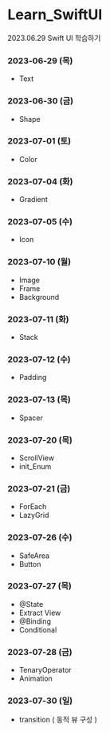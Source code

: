 # Learn_SwiftUI
2023.06.29 Swift UI 학습하기

### 2023-06-29 (목)
- Text

### 2023-06-30 (금)
- Shape

### 2023-07-01 (토)
- Color

### 2023-07-04 (화)
- Gradient

### 2023-07-05 (수)
- Icon

### 2023-07-10 (월)
- Image
- Frame
- Background

### 2023-07-11 (화)
- Stack

### 2023-07-12 (수)
- Padding

### 2023-07-13 (목)
- Spacer

### 2023-07-20 (목)
- ScrollView
- init_Enum

### 2023-07-21 (금)
- ForEach
- LazyGrid

### 2023-07-26 (수)
- SafeArea
- Button

### 2023-07-27 (목)
- @State
- Extract View
- @Binding
- Conditional

### 2023-07-28 (금)
- TenaryOperator
- Animation

### 2023-07-30 (일)
- transition ( 동적 뷰 구성 )
